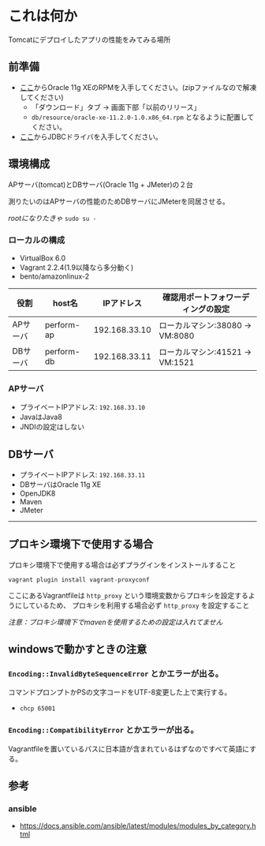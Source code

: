 # これは何か

Tomcatにデプロイしたアプリの性能をみてみる場所

## 前準備

* [ここ](https://www.oracle.com/technetwork/jp/database/database-technologies/express-edition/overview/index.html)からOracle 11g XEのRPMを入手してください。(zipファイルなので解凍してください)
  * 「ダウンロード」タブ -> 画面下部「以前のリリース」
  * `db/resource/oracle-xe-11.2.0-1.0.x86_64.rpm` となるように配置してください。
* [ここ](https://repo.boundlessgeo.com/main/com/oracle/jdbc/ojdbc6/11.1.0.6.0/ojdbc6-11.1.0.6.0.jar)からJDBCドライバを入手してください。

## 環境構成

APサーバ(tomcat)とDBサーバ(Oracle 11g + JMeter)の２台

測りたいのはAPサーバの性能のためDBサーバにJMeterを同居させる。

*rootになりたきゃ* `sudo su -`

### ローカルの構成

* VirtualBox 6.0
* Vagrant 2.2.4(1.9以降なら多分動く)
* bento/amazonlinux-2

|役割|host名|IPアドレス|確認用ポートフォワーディングの設定|
|-|-|-|-|
|APサーバ|perform-ap|192.168.33.10|ローカルマシン:38080 -> VM:8080|
|DBサーバ|perform-db|192.168.33.11|ローカルマシン:41521 -> VM:1521|

### APサーバ

* プライベートIPアドレス: `192.168.33.10`
* JavaはJava8
* JNDIの設定はしない

## DBサーバ

* プライベートIPアドレス: `192.168.33.11`
* DBサーバはOracle 11g XE
* OpenJDK8
* Maven
* JMeter

---

## プロキシ環境下で使用する場合

プロキシ環境下で使用する場合は必ずプラグインをインストールすること

`vagrant plugin install vagrant-proxyconf`

ここにあるVagrantfileは `http_proxy` という環境変数からプロキシを設定するようにしているため、 プロキシを利用する場合必ず `http_proxy` を設定すること

*注意：プロキシ環境下でmavenを使用するための設定は入れてません*

## windowsで動かすときの注意

### `Encoding::InvalidByteSequenceError` とかエラーが出る。

コマンドプロンプトかPSの文字コードをUTF-8変更した上で実行する。

* `chcp 65001`

### `Encoding::CompatibilityError` とかエラーが出る。

Vagrantfileを置いているパスに日本語が含まれているはずなのですべて英語にする。

## 参考

### ansible

* https://docs.ansible.com/ansible/latest/modules/modules_by_category.html
